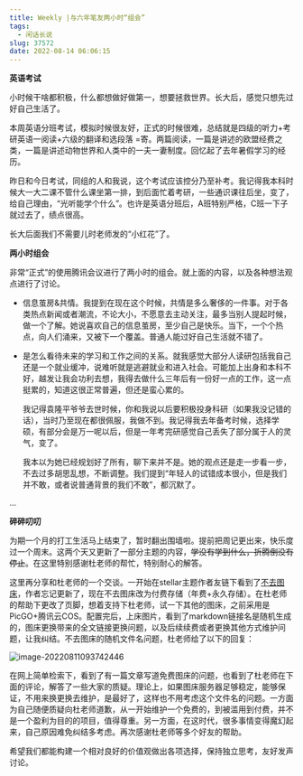 ```yaml
---
title: Weekly |与六年笔友两小时“组会”
tags:
  - 闲话长说
slug: 37572
date: 2022-08-14 06:06:15
---
```


**英语考试**

小时候干啥都积极，什么都想做好做第一，想要拯救世界。长大后，感觉只想先过好自己生活了。

本周英语分班考试，模拟时候很友好，正式的时候很难，总结就是四级的听力+考研英语一阅读+六级的翻译和选段落 =寄。两篇阅读，一篇是讲述的欧盟经费之类，一篇是讲述动物世界和人类中的一夫一妻制度。回忆起了去年暑假学习的经历。

昨日和今日考试，同组的人和我说，这个考试应该控分乃至补考。我记得我本科时候大一大二课不管什么课坐第一排，到后面忙着考研，一些通识课往后坐，变了，给自己理由，“光听能学个什么”。也许是英语分班后，A班特别严格，C班一下子就过去了，绩点很高。

长大后面我们不需要儿时老师发的“小红花”了。

**两小时组会**

非常“正式”的使用腾讯会议进行了两小时的组会。就上面的内容，以及各种想法观点进行了讨论。

- 信息茧房&共情。我提到在现在这个时候，共情是多么奢侈的一件事。对于各类热点新闻或者潮流，不论大小，不愿意去主动关注，最多当别人提起时候，做一个了解。她说喜欢自己的信息茧房，至少自己是快乐。当下，一个个热点，向人们涌来，又被下一个覆盖。普通人能过好自己生活就不错了。

- 是怎么看待未来的学习和工作之间的关系。就我感觉大部分人读研包括我自己还是一个就业缓冲，说难听就是逃避就业和进入社会。可能加上出身和本科不好，越发让我会功利去想，我得去做什么三年后有一份好一点的工作，这一点挺累的，知道这很正常普遍，但还是蛮心累的。

  我记得袁隆平爷爷去世时候，你和我说以后要积极投身科研（如果我没记错的话），当时乃至现在都很佩服，我做不到。我记得我去年备考时候，选择学硕，有部分会是万一呢以后，但是一年考完研感觉自己丢失了部分属于人的灵气，变了。

  我本以为她已经规划好了所有，聊下来并不是。她的观点还是走一步看一步，不去过多胡思乱想，不断调整。我们提到“年轻人的试错成本很小，但是我们并不敢，或者说普通背景的我们不敢”，都沉默了。

...

**碎碎叨叨**

为期一个月的打工生活马上结束了，暂时翻出围墙啦。提前把周记更出来，快乐度过一个周末。这两个天又更新了一部分主题的内容，~~学没有学到什么，折腾倒没有停止~~。在这里特别感谢杜老师的帮忙，特别耐心的解答。

这里再分享和杜老师的一个交谈。一开始在stellar主题作者友链下看到了[不去图床](https://7bu.top/)，作者忘记更新了，现在不去图床改为付费存储（年费+永久存储）。在杜老师的帮助下更改了页脚，想着支持下杜老师，试一下其他的图床，之前采用是PicGO+腾讯云COS。配置完后，上床图片，看到了markdown链接名是随机生成的，图床更换带来的全文链接更换问题，以及后续续费或者更换其他方式维护问题，让我纠结。不去图床的随机文件名问题，杜老师给了以下的回复：

![image-20220811093742446](https://bu.dusays.com/2022/12/24/63a6b63cb98e9.png)

在网上简单检索下，看到了有一篇文章写道免费图床的问题，也看到了杜老师在下面的评论，解答了一些大家的质疑。理论上，如果图床服务器足够稳定，能够保证，不用来换更换去维护，是最好了，这样也不用考虑这个文件名的问题。一方面为自己随便质疑向杜老师道歉，从一开始维护一个免费的，到被滥用到付费，并不是一个盈利为目的的项目，值得尊重。另一方面，在这时代，很多事情变得魔幻起来，自己原因难免纠结多考虑。再次感谢杜老师等多个好友的帮助。

希望我们都能构建一个相对良好的价值观做出各项选择，保持独立思考，友好发声讨论。

